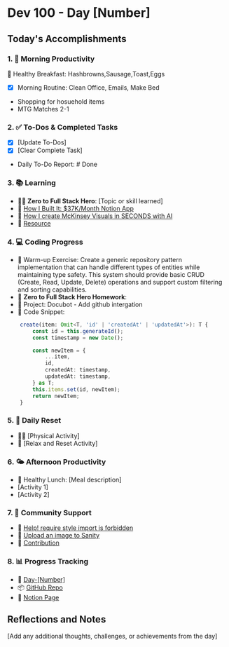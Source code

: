 # Dev 100 - Day [Number]

## Today's Accomplishments

### 1. 🌅 Morning Productivity

🍳 Healthy Breakfast: Hashbrowns,Sausage,Toast,Eggs
- [x] Morning Routine: Clean Office, Emails, Make Bed
- Shopping for hosuehold items
- MTG Matches 2-1

### 2. ✅ To-Dos & Completed Tasks

- [x] [Update To-Dos]
- [x] [Clear Complete Task]
- Daily To-Do Report: # Done

### 3. 📚 Learning

- 🦸‍♂️ **Zero to Full Stack Hero**: [Topic or skill learned]
- 🔗 [How I Built It: $37K/Month Notion App](https://www.youtube.com/watch?v=WuzxmeUP6ro)
- 🔗 [How I create McKinsey Visuals in SECONDS with AI](https://www.youtube.com/watch?v=Xv_aYCt-Vco)
- 🔗 [Resource](URL)

### 4. 💻 Coding Progress

- 🧠 Warm-up Exercise: Create a generic repository pattern implementation that can handle different types of entities while maintaining type safety. This system should provide basic CRUD (Create, Read, Update, Delete) operations and support custom filtering and sorting capabilities.
- 🏫 **Zero to Full Stack Hero Homework**:
- 🦺 Project: Docubot - Add github intergation
- 📝 Code Snippet:

```typescript
    create(item: Omit<T, 'id' | 'createdAt' | 'updatedAt'>): T {
        const id = this.generateId();
        const timestamp = new Date();

        const newItem = {
            ...item,
            id,
            createdAt: timestamp,
            updatedAt: timestamp,
        } as T;
        this.items.set(id, newItem);
        return newItem;
    }
```

### 5. 🔄 Daily Reset

- 🏋️‍♂️ [Physical Activity]
- 🧘 [Relax and Reset Activity]

### 6. 🌤️ Afternoon Productivity

- 🍱 Healthy Lunch: [Meal description]
- [Activity 1]
- [Activity 2]

### 7. 🤝 Community Support

- 🔗 [Help! require style import is forbidden](https://www.skool.com/universityofcode/help-require-style-import-is-forbidden)
- 🔗 [Upload an image to Sanity](https://www.skool.com/universityofcode/upload-an-image-to-sanity)
- 🔗 [Contribution](URL)

### 8. 📊 Progress Tracking

- 🏫 [Day-[Number]](https://www.skool.com/universityofcode/dev-100-day-[Number])
- 📦 [GitHub Repo](https://github.com/Digitl-Alchemyst/dev100/blob/main/Done/Week-[Week]/Day-[Number]/day[Number].md)
- 📄 [Notion Page](https://www.notion.so/Dev100-Challenge-13ecf2b3a539805eb584e1febd599205)

## Reflections and Notes

[Add any additional thoughts, challenges, or achievements from the day]
